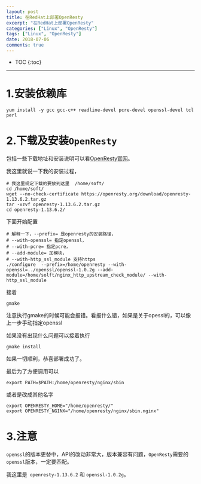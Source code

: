```yaml
---
layout: post
title: 在RedHat上部署OpenResty
excerpt: "在RedHat上部署OpenResty"
categories: ["Linux", "OpenResty"]
tags: ["Linux", "OpenResty"]
date: 2018-07-06
comments: true
---
```


* TOC
{:toc}
---

# 1.安装依赖库

```shell
yum install -y gcc gcc-c++ readline-devel pcre-devel openssl-devel tcl perl
```

# 2.下载及安装`OpenResty`

包括一些下载地址和安装说明可以看[OpenResty官网](http://openresty.org/cn/)。

我这里就说一下我的安装过程，

```shell
# 我这里规定下载的要放到这里  /home/soft/
cd /home/soft/
wget --no-check-certificate https://openresty.org/download/openresty-1.13.6.2.tar.gz
tar -xzvf openresty-1.13.6.2.tar.gz
cd openresty-1.13.6.2/
```

下面开始配置

```shell
# 解释一下，--prefix= 是openresty的安装路径，
# --with-openssl= 指定openssl， 
# --with-pcre= 指定pcre，
# --add-module= 加模块， 
# --with-http_ssl_module 支持https
./configure  --prefix=/home/openresty --with-openssl=../openssl/openssl-1.0.2g --add-module=/home/solft/nginx_http_upstream_check_module/ --with-http_ssl_module
```

接着

```shell
gmake
```

注意执行gmake的时候可能会报错。看报什么错，如果是关于opessl的，可以像上一步手动指定openssl

如果没有出现什么问题可以接着执行

```shell
gmake install
```

如果一切顺利，恭喜部署成功了。

最后为了方便调用可以

```shell
export PATH=$PATH:/home/openresty/nginx/sbin
```

或者是改成其他名字

```shell
export OPENRESTY_HOME="/home/openresty/"
export OPENRESTY_NGINX="/home/openresty/nginx/sbin.nginx"
```

# 3.注意

`openssl`的版本更替中，API的改动非常大，版本兼容有问题，`OpenResty`需要的`openssl`版本，一定要匹配。

我这里是` openresty-1.13.6.2` 和 `openssl-1.0.2g`。